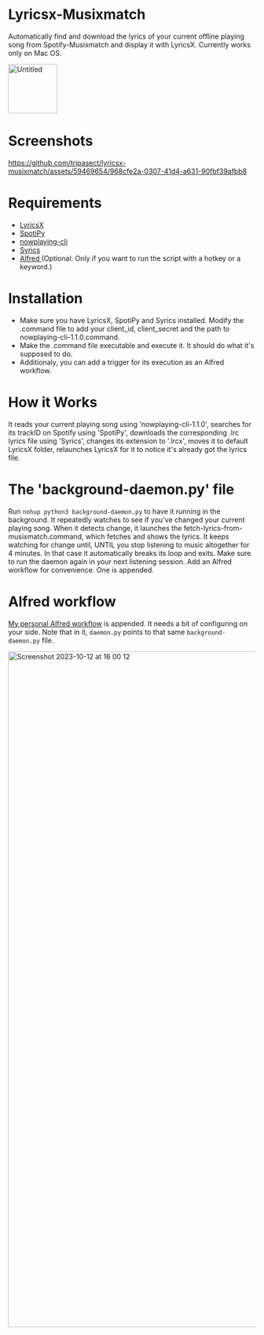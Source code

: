 # Lyricsx-Musixmatch
Automatically find and download the lyrics of your current offline playing song from Spotify-Musixmatch and display it with LyricsX. Currently works only on Mac OS.<br>
<div align="left">
  <img src="https://github.com/tripasect/lyricsx-musixmatch/assets/59469654/89e9df09-f745-4c89-9e07-eb78dee401ef" alt="Untitled" width="100px">
</div>

# Screenshots
https://github.com/tripasect/lyricsx-musixmatch/assets/59469654/968cfe2a-0307-41d4-a631-90fbf39afbb8

# Requirements
- [LyricsX](https://github.com/ddddxxx/LyricsX)
- [SpotiPy](https://github.com/spotipy-dev/spotipy)
- [nowplaying-cli](https://github.com/kirtan-shah/nowplaying-cli)
- [Syrics](https://github.com/akashrchandran/syrics)
- [Alfred ](https://www.alfredapp.com/)(Optional: Only if you want to run the script with a hotkey or a keyword.)

# Installation
- Make sure you have LyricsX, SpotiPy and Syrics installed. Modify the .command file to add your client_id, client_secret and the path to nowplaying-cli-1.1.0.command.
- Make the .command file executable and execute it. It should do what it's supposed to do.
- Additionaly, you can add a trigger for its execution as an Alfred workflow.

# How it Works
It reads your current playing song using 'nowplaying-cli-1.1.0', searches for its trackID on Spotify using 'SpotiPy', downloads the corresponding .lrc lyrics file using 'Syrics', changes its extension to '.lrcx', moves it to default LyricsX folder, relaunches LyricsX for it to notice it's already got the lyrics file.

# The 'background-daemon.py' file
Run ```nohup python3 background-daemon.py``` to have it running in the background. It repeatedly watches to see if you've changed your current playing song. When it detects change, it launches the fetch-lyrics-from-musixmatch.command, which fetches and shows the lyrics. It keeps watching for change until, UNTIL you stop listening to music altogether for 4 minutes. In that case it automatically breaks its loop and exits. Make sure to run the daemon again in your next listening session. Add an Alfred workflow for convenience. One is appended.

# Alfred workflow
[My personal Alfred workflow](https://github.com/tripasect/lyricsx-musixmatch/blob/main/LyricsX-Musixmatch%20Fetch%20Lyrics.alfredworkflow) is appended. It needs a bit of configuring on your side. Note that in it, ```daemon.py``` points to that same ```background-daemon.py``` file.

<img width="1373" alt="Screenshot 2023-10-12 at 16 00 12" src="https://github.com/tripasect/lyricsx-musixmatch/assets/59469654/18a0b744-62c2-405a-9c23-03ad21c82eb1">


